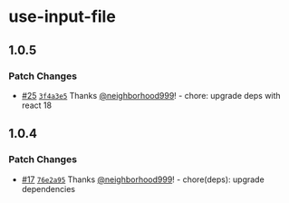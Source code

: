 # use-input-file

## 1.0.5

### Patch Changes

- [#25](https://github.com/neighborhood999/use-input-file/pull/25) [`3f4a3e5`](https://github.com/neighborhood999/use-input-file/commit/3f4a3e5fee565a206014eb73acd3b4f1cbecb09a) Thanks [@neighborhood999](https://github.com/neighborhood999)! - chore: upgrade deps with react 18

## 1.0.4

### Patch Changes

- [#17](https://github.com/neighborhood999/use-input-file/pull/17) [`76e2a95`](https://github.com/neighborhood999/use-input-file/commit/76e2a9538cd362987efef8e21f7867d6c453871e) Thanks [@neighborhood999](https://github.com/neighborhood999)! - chore(deps): upgrade dependencies
